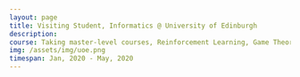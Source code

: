 ```yaml
---
layout: page
title: Visiting Student, Informatics @ University of Edinburgh
description:
course: Taking master-level courses, Reinforcement Learning, Game Theory, Optimal Control
img: /assets/img/uoe.png
timespan: Jan, 2020 - May, 2020
---
```

